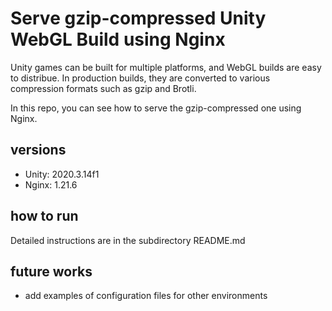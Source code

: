 # Serve gzip-compressed Unity WebGL Build using Nginx

Unity games can be built for multiple platforms, and WebGL builds are easy to distribue. In production builds, they are converted to various compression formats such as gzip and Brotli. 

In this repo, you can see how to serve the gzip-compressed one using Nginx.

## versions

- Unity: 2020.3.14f1
- Nginx: 1.21.6

## how to run 

Detailed instructions are in the subdirectory README.md

## future works

- add examples of configuration files for other environments